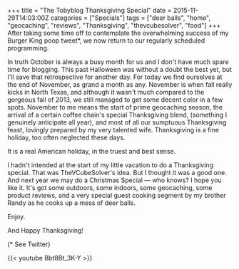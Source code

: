 +++
title = "The Tobyblog Thanksgiving Special"
date = 2015-11-29T14:03:00Z
categories = ["Specials"]
tags = ["deer balls", "home", "geocaching", "reviews", "Thanksgiving", "thevcubesolver", "food"]
+++
After taking some time off to contemplate the overwhelming success of my Burger King poop tweet*, we now return to our regularly scheduled programming.

In truth October is always a busy month for us and I don't have much spare time for blogging. This past Halloween was without a doubt the best yet, but I'll save that retrospective for another day. For today we find ourselves at the end of November, as grand a month as any. November is when fall really kicks in North Texas, and although it wasn't much compared to the gorgeous fall of 2013, we still managed to get some decent color in a few spots. November to me means the start of prime geocaching season, the arrival of a certain coffee chain's special Thanksgiving blend, (something I genuinely anticipate all year), and most of all our sumptuous Thanksgiving feast, lovingly prepared by my very talented wife. Thanksgiving is a fine holiday, too often neglected these days.

It is a real American holiday, in the truest and best sense.

I hadn't intended at the start of my little vacation to do a Thanksgiving special. That was TheVCubeSolver's idea. But I thought it was a good one. And next year we may do a Christmas Special — who knows? I hope you like it. It's got some outdoors, some indoors, some geocaching, some product reviews, and a very special guest cooking segment by my brother Randy as he cooks up a mess of deer balls.

Enjoy.

And Happy Thanksgiving!

(* See Twitter)

{{< youtube Bbt8Bt_3K-Y >}}